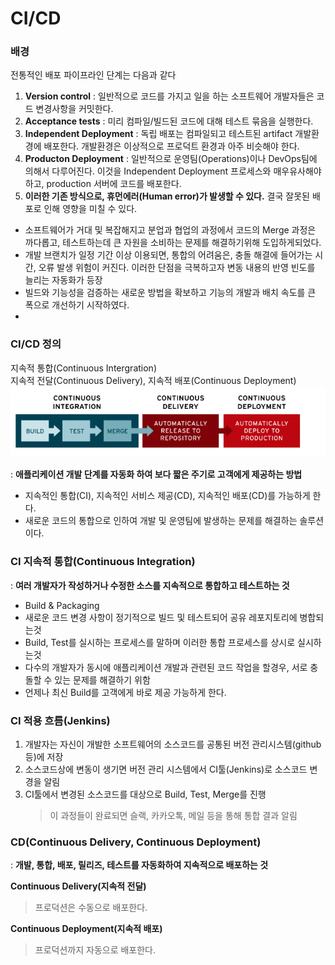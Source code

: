 # CI/CD
### 배경
전통적인 배포 파이프라인 단계는 다음과 같다
1. **Version control** : 일반적으로 코드를 가지고 일을 하는 소프트웨어 개발자들은 코드 변경사항을 커밋한다.
2. **Acceptance tests** : 미리 컴파일/빌드된 코드에 대해 테스트 묶음을 실행한다.
3. **Independent Deployment** : 독립 배포는 컴파일되고 테스트된 artifact 개발환경에 배포한다. 개발환경은 이상적으로 프로덕트 환경과 아주 비슷해야 한다.
4. **Producton Deployment** : 일반적으로 운영팀(Operations)이나 DevOps팀에 의해서 다루어진다. 이것을 Independent Deployment 프로세스와 매우유사해야 하고, production 서버에 코드를 배포한다.
5. **이러한 기존 방식으로, 휴먼에러(Human error)가 발생할 수 있다.** 결국 잘못된 배포로 인해 영향을 미칠 수 있다.

- 소프트웨어가 거대 및 복잡해지고 분업과 협업의 과정에서 코드의 Merge 과정은 까다롭고, 테스트하는데 큰 자원을 소비하는 문제를 해결하기위해 도입하게되었다.
- 개발 브랜치가 일정 기간 이상 이용되면, 통합의 어려움은, 충돌 해결에 들어가는 시간, 오류 발생 위험이 커진다. 이러한 단점을 극복하고자 변동 내용의 반영 빈도를 늘리는 자동화가 등장
- 빌드와 기능성을 검증하는 새로운 방법을 확보하고 기능의 개발과 배치 속도를 큰 폭으로 개선하기 시작하였다.
- 
### CI/CD 정의
지속적 통합(Continuous Intergration)  
지속적 전달(Continuous Delivery), 지속적 배포(Continuous Deployment)
<img src="./img/CI-CD-model.png">

: **애플리케이션 개발 단계를 자동화 하여 보다 짧은 주기로 고객에게 제공하는 방법**
- 지속적인 통합(CI), 지속적인 서비스 제공(CD), 지속적인 배포(CD)를 가능하게 한다.
- 새로운 코드의 통합으로 인하여 개발 및 운영팀에 발생하는 문제를 해결하는 솔루션이다.

### CI 지속적 통합(Continuous Integration)
: **여러 개발자가 작성하거나 수정한 소스를 지속적으로 통합하고 테스트하는 것**
- Build & Packaging
- 새로운 코드 변경 사항이 정기적으로 빌드 및 테스트되어 공유 레포지토리에 병합되는것
- Build, Test를 실시하는 프로세스를 말하며 이러한 통합 프로세스를 상시로 실시하는것
- 다수의 개발자가 동시에 애플리케이션 개발과 관련된 코드 작업을 할경우, 서로 충돌할 수 있는 문제를 해결하기 위함
- 언제나 최신 Build를 고객에게 바로 제공 가능하게 한다.

### CI 적용 흐름(Jenkins)
1. 개발자는 자신이 개발한 소프트웨어의 소스코드를 공통된 버전 관리시스템(github 등)에 저장
2. 소스코드상에 변동이 생기면 버전 관리 시스템에서 CI툴(Jenkins)로 소스코드 변경을 알림
3. CI툴에서 변경된 소스코드를 대상으로 Build, Test, Merge를 진행  
    >이 과정들이 완료되면 슬랙, 카카오톡, 메일 등을 통해 통합 결과 알림

### CD(Continuous Delivery, Continuous Deployment)
: **개발, 통합, 배포, 릴리즈, 테스트를 자동화하여 지속적으로 배포하는 것**

**Continuous Delivery(지속적 전달)**  
> 프로덕션은 수동으로 배포한다.

**Continuous Deployment(지속적 배포)**
> 프로덕션까지 자동으로 배포한다.